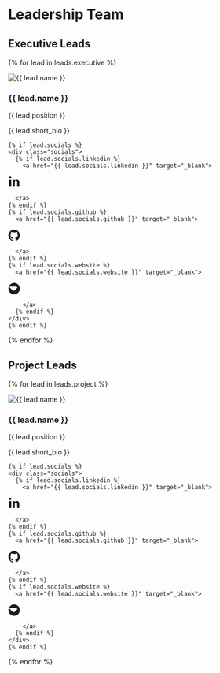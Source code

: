 # Leadership Team

## Executive Leads

{% for lead in leads.executive %}

<div class="lead-card">
  <img src="../assets/team/{{ lead.id }}.webp" alt="{{ lead.name }}">
  <div class="lead-info">
    <h3>{{ lead.name }}</h3>
    <p class="position">{{ lead.position }}</p>
    <p class="short-bio">{{ lead.short_bio }}</p>

    {% if lead.socials %}
    <div class="socials">
      {% if lead.socials.linkedin %}
        <a href="{{ lead.socials.linkedin }}" target="_blank">

<span style="width:24px; height:24px; display:inline-block; vertical-align:middle;">
  <svg aria-hidden="true" focusable="false" data-prefix="fab" data-icon="linkedin"
       class="svg-inline--fa fa-linkedin fa-w-14" role="img" xmlns="http://www.w3.org/2000/svg"
       viewBox="0 0 448 512" style="width:100%; height:100%;">
    <path fill="currentColor"
      d="M100.28 448H7.4V148.9h92.88zm-46.44-340.6C24 107.4 0 83.35 0 54.2 0 25 24 0 53.84 0 83.64 0 107 25 107 54.2c0 29.1-23.36 53.2-53.16 53.2zM447.9 448h-92.68V302.4c0-34.7-.7-79.2-48.2-79.2-48.3 0-55.7 37.7-55.7 76.7V448h-92.68V148.9h88.98v40.8h1.3c12.4-23.5 42.68-48.2 87.86-48.2 94 0 111.4 61.9 111.4 142.3V448z">
    </path>
  </svg>
</span>

      </a>
    {% endif %}
    {% if lead.socials.github %}
      <a href="{{ lead.socials.github }}" target="_blank">

<span style="width:24px; height:24px; display:inline-block; vertical-align:middle;">
  <svg aria-hidden="true" focusable="false" data-prefix="fab" data-icon="github"
       class="svg-inline--fa fa-github fa-w-16" role="img" xmlns="http://www.w3.org/2000/svg"
       viewBox="0 0 496 512" style="width:100%; height:100%;">
    <path fill="currentColor"
      d="M165.9 397.4c0 2-2.3 3.6-5.2 3.6-2.9 0-5.2-1.6-5.2-3.6
         0-2 2.3-3.6 5.2-3.6 2.9 0 5.2 1.6 5.2 3.6zm-33.2-9.4c-.7
         1.6 1 3.4 3.8 4.1 2.7.7 5.5-.1 6.2-1.7.7-1.6-1-3.4-3.8-4.1
         -2.8-.7-5.5.1-6.2 1.7zm44.8-1.7c-2.9.8-4.9 2.6-4.7 4.1.3
         1.5 2.8 2 5.7 1.2 2.9-.8 4.9-2.6 4.7-4.1-.3-1.5-2.8-2-5.7-1.2zm55
         23.6c-2.8.9-4.6 2.8-4 4.1.6 1.3 3.3 1.6 6.1.7 2.8-.9 4.6-2.8
         4-4.1-.6-1.3-3.3-1.6-6.1-.7zM248 8C111 8 0 119 0 256c0
         110.3 71.3 204.1 170.2 237.2 12.4 2.3 16.9-5.4 16.9-12v-44c-69.2
         15-83.9-33.5-83.9-33.5-11.3-28.7-27.6-36.3-27.6-36.3-22.5-15.4
         1.7-15.1 1.7-15.1 24.9 1.7 38 25.6 38 25.6 22.1 37.8 58 26.9
         72.2 20.5 2.2-15.9 8.7-26.9 15.8-33.1-55.3-6.3-113.4-27.6-113.4-122.9
         0-27.2 9.7-49.5 25.6-66.9-2.6-6.3-11.1-31.7 2.4-66.2 0 0 20.9-6.7
         68.5 25.5 19.9-5.5 41.2-8.2 62.4-8.3 21.2.1 42.5 2.8 62.4 8.3
         47.6-32.2 68.5-25.5 68.5-25.5 13.5 34.5 5 59.9 2.4 66.2 15.9
         17.4 25.6 39.7 25.6 66.9 0 95.5-58.2 116.5-113.6 122.7 8.9
         7.7 16.9 22.9 16.9 46.2v68.5c0 6.6 4.4 14.3 17 12C424.7
         460.1 496 366.3 496 256 496 119 385 8 248 8z">
    </path>
  </svg>
</span>

      </a>
    {% endif %}
    {% if lead.socials.website %}
      <a href="{{ lead.socials.website }}" target="_blank">

<span style="width:24px; height:24px; display:inline-block; vertical-align:middle;">
  <svg aria-hidden="true" focusable="false" data-prefix="fas" data-icon="globe"
       class="svg-inline--fa fa-globe fa-w-16" role="img" xmlns="http://www.w3.org/2000/svg"
       viewBox="0 0 496 512" style="width:100%; height:100%;">
    <path fill="currentColor"
      d="M248 8C111 8 0 119 0 256s111 248 248 248
         248-111 248-248S385 8 248 8zm149.6 187.7c-6.8
         15.3-32.5 46.7-64.5 78.5-9.8 10-19.9 19.4-29.9
         28.1-27.2 23.4-53.3 41.7-63.7 46.8-10.5 5.2-14.1
         5.1-24.6 0-10.5-5.2-36.5-23.4-63.7-46.8-10-8.7-20.1-18.1-29.9-28.1-32-31.8-57.7-63.2-64.5-78.5-6.8-15.3-5.1-25.8 4.8-25.8h283.7c9.8 0 11.6 10.5 4.8 25.8z">
    </path>
  </svg>
</span>

        </a>
      {% endif %}
    </div>
    {% endif %}

</div>
</div>

{% endfor %}

## Project Leads

{% for lead in leads.project %}

<div class="lead-card">
  <img src="../assets/team/{{ lead.id }}.webp" alt="{{ lead.name }}">
  <div class="lead-info">
    <h3>{{ lead.name }}</h3>
    <p class="position">{{ lead.position }}</p>
    <p class="short-bio">{{ lead.short_bio }}</p>

    {% if lead.socials %}
    <div class="socials">
      {% if lead.socials.linkedin %}
        <a href="{{ lead.socials.linkedin }}" target="_blank">

<span style="width:24px; height:24px; display:inline-block; vertical-align:middle;">
  <svg aria-hidden="true" focusable="false" data-prefix="fab" data-icon="linkedin"
       class="svg-inline--fa fa-linkedin fa-w-14" role="img" xmlns="http://www.w3.org/2000/svg"
       viewBox="0 0 448 512" style="width:100%; height:100%;">
    <path fill="currentColor"
      d="M100.28 448H7.4V148.9h92.88zm-46.44-340.6C24 107.4 0 83.35 0 54.2 0 25 24 0 53.84 0 83.64 0 107 25 107 54.2c0 29.1-23.36 53.2-53.16 53.2zM447.9 448h-92.68V302.4c0-34.7-.7-79.2-48.2-79.2-48.3 0-55.7 37.7-55.7 76.7V448h-92.68V148.9h88.98v40.8h1.3c12.4-23.5 42.68-48.2 87.86-48.2 94 0 111.4 61.9 111.4 142.3V448z">
    </path>
  </svg>
</span>

      </a>
    {% endif %}
    {% if lead.socials.github %}
      <a href="{{ lead.socials.github }}" target="_blank">

<span style="width:24px; height:24px; display:inline-block; vertical-align:middle;">
  <svg aria-hidden="true" focusable="false" data-prefix="fab" data-icon="github"
       class="svg-inline--fa fa-github fa-w-16" role="img" xmlns="http://www.w3.org/2000/svg"
       viewBox="0 0 496 512" style="width:100%; height:100%;">
    <path fill="currentColor"
      d="M165.9 397.4c0 2-2.3 3.6-5.2 3.6-2.9 0-5.2-1.6-5.2-3.6
         0-2 2.3-3.6 5.2-3.6 2.9 0 5.2 1.6 5.2 3.6zm-33.2-9.4c-.7
         1.6 1 3.4 3.8 4.1 2.7.7 5.5-.1 6.2-1.7.7-1.6-1-3.4-3.8-4.1
         -2.8-.7-5.5.1-6.2 1.7zm44.8-1.7c-2.9.8-4.9 2.6-4.7 4.1.3
         1.5 2.8 2 5.7 1.2 2.9-.8 4.9-2.6 4.7-4.1-.3-1.5-2.8-2-5.7-1.2zm55
         23.6c-2.8.9-4.6 2.8-4 4.1.6 1.3 3.3 1.6 6.1.7 2.8-.9 4.6-2.8
         4-4.1-.6-1.3-3.3-1.6-6.1-.7zM248 8C111 8 0 119 0 256c0
         110.3 71.3 204.1 170.2 237.2 12.4 2.3 16.9-5.4 16.9-12v-44c-69.2
         15-83.9-33.5-83.9-33.5-11.3-28.7-27.6-36.3-27.6-36.3-22.5-15.4
         1.7-15.1 1.7-15.1 24.9 1.7 38 25.6 38 25.6 22.1 37.8 58 26.9
         72.2 20.5 2.2-15.9 8.7-26.9 15.8-33.1-55.3-6.3-113.4-27.6-113.4-122.9
         0-27.2 9.7-49.5 25.6-66.9-2.6-6.3-11.1-31.7 2.4-66.2 0 0 20.9-6.7
         68.5 25.5 19.9-5.5 41.2-8.2 62.4-8.3 21.2.1 42.5 2.8 62.4 8.3
         47.6-32.2 68.5-25.5 68.5-25.5 13.5 34.5 5 59.9 2.4 66.2 15.9
         17.4 25.6 39.7 25.6 66.9 0 95.5-58.2 116.5-113.6 122.7 8.9
         7.7 16.9 22.9 16.9 46.2v68.5c0 6.6 4.4 14.3 17 12C424.7
         460.1 496 366.3 496 256 496 119 385 8 248 8z">
    </path>
  </svg>
</span>

      </a>
    {% endif %}
    {% if lead.socials.website %}
      <a href="{{ lead.socials.website }}" target="_blank">

<span style="width:24px; height:24px; display:inline-block; vertical-align:middle;">
  <svg aria-hidden="true" focusable="false" data-prefix="fas" data-icon="globe"
       class="svg-inline--fa fa-globe fa-w-16" role="img" xmlns="http://www.w3.org/2000/svg"
       viewBox="0 0 496 512" style="width:100%; height:100%;">
    <path fill="currentColor"
      d="M248 8C111 8 0 119 0 256s111 248 248 248
         248-111 248-248S385 8 248 8zm149.6 187.7c-6.8
         15.3-32.5 46.7-64.5 78.5-9.8 10-19.9 19.4-29.9
         28.1-27.2 23.4-53.3 41.7-63.7 46.8-10.5 5.2-14.1
         5.1-24.6 0-10.5-5.2-36.5-23.4-63.7-46.8-10-8.7-20.1-18.1-29.9-28.1-32-31.8-57.7-63.2-64.5-78.5-6.8-15.3-5.1-25.8 4.8-25.8h283.7c9.8 0 11.6 10.5 4.8 25.8z">
    </path>
  </svg>
</span>

        </a>
      {% endif %}
    </div>
    {% endif %}

</div>
</div>

{% endfor %}
